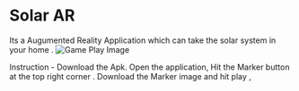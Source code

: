 # Solar AR

Its a Augumented Reality Application which can take the solar system in your home .
![Game Play Image](https://drive.google.com/file/d/1-6sfMkSeUsD-OVMzMVFywhzWRETgJJRe/view?usp=sharing)

Instruction -
Download the Apk. 
Open the application, Hit the Marker button at the top right corner . Download the Marker image and hit play , 
